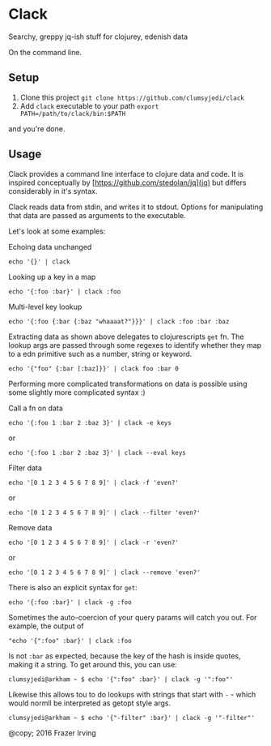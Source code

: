 # Clack

Searchy, greppy jq-ish stuff for clojurey, edenish data

On the command line.

## Setup

1. Clone this project `git clone https://github.com/clumsyjedi/clack`
1. Add `clack` executable to your path `export PATH=/path/to/clack/bin:$PATH`

and you're done.

## Usage

Clack provides a command line interface to clojure data and code. It is inspired conceptually by [https://github.com/stedolan/jq](jq) but differs considerably in it's syntax.

Clack reads data from stdin, and writes it to stdout. Options for manipulating that data are passed as arguments to the executable.

Let's look at some examples:

Echoing data unchanged

```
echo '{}' | clack
```

Looking up a key in a map

```
echo '{:foo :bar}' | clack :foo
```

Multi-level key lookup

```
echo '{:foo {:bar {:baz "whaaaat?"}}}' | clack :foo :bar :baz
```

Extracting data as shown above delegates to clojurescripts `get` fn. The lookup args are passed through some regexes to identify whether they map to a edn primitive such as a number, string or keyword.

```
echo '{"foo" {:bar [:baz]}}' | clack foo :bar 0
```

Performing more complicated transformations on data is possible using some slightly more complicated syntax :)

Call a fn on data

```
echo '{:foo 1 :bar 2 :baz 3}' | clack -e keys
```
or
```
echo '{:foo 1 :bar 2 :baz 3}' | clack --eval keys
```

Filter data

```
echo '[0 1 2 3 4 5 6 7 8 9]' | clack -f 'even?'
```
or
```
echo '[0 1 2 3 4 5 6 7 8 9]' | clack --filter 'even?'
```

Remove data

```
echo '[0 1 2 3 4 5 6 7 8 9]' | clack -r 'even?'
```
or
```
echo '[0 1 2 3 4 5 6 7 8 9]' | clack --remove 'even?'
```

There is also an explicit syntax for `get`:

```
echo '{:foo :bar}' | clack -g :foo
```

Sometimes the auto-coercion of your query params will catch you out. For example, the output of 

```
"echo '{":foo" :bar}' | clack :foo
```

Is not `:bar` as expected, because the key of the hash is inside quotes, making it a string. To get around this, you can use:

```
clumsyjedi@arkham ~ $ echo '{":foo" :bar}' | clack -g '":foo"'
```

Likewise this allows tou to do lookups with strings that start with `-` - which would normll be interpreted as getopt style args.

```
clumsyjedi@arkham ~ $ echo '{"-filter" :bar}' | clack -g '"-filter"'
```

@copy; 2016 Frazer Irving
